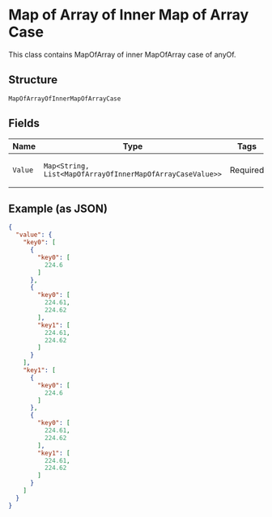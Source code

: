
# Map of Array of Inner Map of Array Case

This class contains MapOfArray of inner MapOfArray case of anyOf.

## Structure

`MapOfArrayOfInnerMapOfArrayCase`

## Fields

| Name | Type | Tags | Description | Getter | Setter |
|  --- | --- | --- | --- | --- | --- |
| `Value` | `Map<String, List<MapOfArrayOfInnerMapOfArrayCaseValue>>` | Required | - | Map<String, List<MapOfArrayOfInnerMapOfArrayCaseValue>> getValue() | setValue(Map<String, List<MapOfArrayOfInnerMapOfArrayCaseValue>> value) |

## Example (as JSON)

```json
{
  "value": {
    "key0": [
      {
        "key0": [
          224.6
        ]
      },
      {
        "key0": [
          224.61,
          224.62
        ],
        "key1": [
          224.61,
          224.62
        ]
      }
    ],
    "key1": [
      {
        "key0": [
          224.6
        ]
      },
      {
        "key0": [
          224.61,
          224.62
        ],
        "key1": [
          224.61,
          224.62
        ]
      }
    ]
  }
}
```

